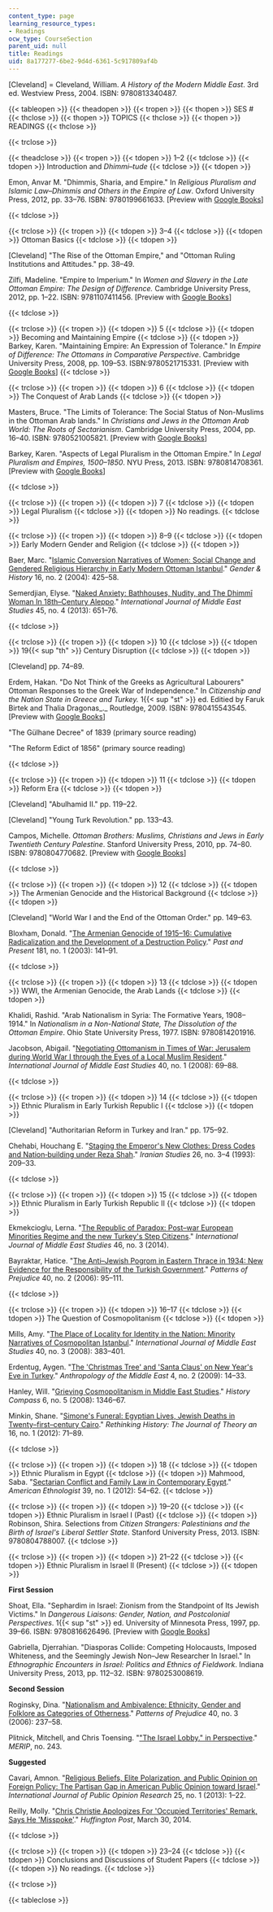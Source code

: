 ```yaml
---
content_type: page
learning_resource_types:
- Readings
ocw_type: CourseSection
parent_uid: null
title: Readings
uid: 8a177277-6be2-9d4d-6361-5c917809af4b
---
```


\[Cleveland\] = Cleveland, William. _A History of the Modern Middle East_. 3rd ed. Westview Press, 2004. ISBN: 9780813340487.

{{< tableopen >}}
{{< theadopen >}}
{{< tropen >}}
{{< thopen >}}
SES #
{{< thclose >}}
{{< thopen >}}
TOPICS
{{< thclose >}}
{{< thopen >}}
READINGS
{{< thclose >}}

{{< trclose >}}

{{< theadclose >}}
{{< tropen >}}
{{< tdopen >}}
1–2
{{< tdclose >}}
{{< tdopen >}}
Introduction and _Dhimmi–tude_
{{< tdclose >}}
{{< tdopen >}}


Emon, Anvar M. "Dhimmis, Sharia, and Empire." In _Religious Pluralism and Islamic Law–Dhimmis and Others in the Empire of Law_. Oxford University Press, 2012, pp. 33–76. ISBN: 9780199661633. \[Preview with [Google Books](http://books.google.com/books?id=wFbWEPGx7SkC&pg=PA33=onepage)\]


{{< tdclose >}}

{{< trclose >}}
{{< tropen >}}
{{< tdopen >}}
3–4
{{< tdclose >}}
{{< tdopen >}}
Ottoman Basics
{{< tdclose >}}
{{< tdopen >}}


\[Cleveland\] "The Rise of the Ottoman Empire," and "Ottoman Ruling Institutions and Attitudes." pp. 38–49.

Zilfi, Madeline. "Empire to Imperium." In _Women and Slavery in the Late Ottoman Empire: The Design of Difference._ Cambridge University Press, 2012, pp. 1–22. ISBN: 9781107411456. \[Preview with [Google Books](http://books.google.com/books?id=oo_AetRkC9UC&pg=PA1=onepage)\]


{{< tdclose >}}

{{< trclose >}}
{{< tropen >}}
{{< tdopen >}}
5
{{< tdclose >}}
{{< tdopen >}}
Becoming and Maintaining Empire
{{< tdclose >}}
{{< tdopen >}}
Barkey, Karen. "Maintaining Empire: An Expression of Tolerance." In _Empire of Difference: The Ottomans in Comparative Perspective_. Cambridge University Press, 2008, pp. 109–53. ISBN:9780521715331. \[Preview with [Google Books](http://books.google.com/books?id=4Di3Zxls4X8C&pg=PA101=onepage)\]
{{< tdclose >}}

{{< trclose >}}
{{< tropen >}}
{{< tdopen >}}
6
{{< tdclose >}}
{{< tdopen >}}
The Conquest of Arab Lands
{{< tdclose >}}
{{< tdopen >}}


Masters, Bruce. "The Limits of Tolerance: The Social Status of Non-Muslims in the Ottoman Arab lands." In _Christians and Jews in the Ottoman Arab World: The Roots of Sectarianism_. Cambridge University Press, 2004, pp. 16–40. ISBN: 9780521005821. \[Preview with [Google Books](http://books.google.com/books?id=8DkV4_ExCHYC&pg=PAfrontcover)\]

Barkey, Karen. "Aspects of Legal Pluralism in the Ottoman Empire." In _Legal Pluralism and Empires, 1500–1850_. NYU Press, 2013. ISBN: 9780814708361. \[Preview with [Google Books](http://books.google.com/books?id=D4uKgK5IQB0C&pg=PA85=onepage)\]


{{< tdclose >}}

{{< trclose >}}
{{< tropen >}}
{{< tdopen >}}
7
{{< tdclose >}}
{{< tdopen >}}
Legal Pluralism
{{< tdclose >}}
{{< tdopen >}}
No readings.
{{< tdclose >}}

{{< trclose >}}
{{< tropen >}}
{{< tdopen >}}
8–9
{{< tdclose >}}
{{< tdopen >}}
Early Modern Gender and Religion
{{< tdclose >}}
{{< tdopen >}}


Baer, Marc. "[Islamic Conversion Narratives of Women: Social Change and Gendered Religious Hierarchy in Early Modern Ottoman Istanbul](http://dx.doi.org/10.1111/j.0953-5233.2004.00347.x)." _Gender & History_ 16, no. 2 (2004): 425–58.

Semerdjian, Elyse. "[Naked Anxiety: Bathhouses, Nudity, and The Dhimmī Woman In 18th–Century Aleppo](http://dx.doi.org/10.1017/S0020743813000846 )." _International Journal of Middle East Studies_ 45, no. 4 (2013): 651–76.


{{< tdclose >}}

{{< trclose >}}
{{< tropen >}}
{{< tdopen >}}
10
{{< tdclose >}}
{{< tdopen >}}
19{{< sup "th" >}} Century Disruption
{{< tdclose >}}
{{< tdopen >}}


\[Cleveland\] pp. 74–89.

Erdem, Hakan. "Do Not Think of the Greeks as Agricultural Labourers" Ottoman Responses to the Greek War of Independence." In _Citizenship and the Nation State in Greece and Turkey._ 1{{< sup "st" >}} ed. Editied by Faruk Birtek and Thalia Dragonas_._ Routledge, 2009. ISBN: 9780415543545. \[Preview with [Google Books](http://books.google.com/books?id=dkWNheuzTz0C&pg=PA67=onepage)\]

"The Gülhane Decree" of 1839 (primary source reading)

"The Reform Edict of 1856" (primary source reading)


{{< tdclose >}}

{{< trclose >}}
{{< tropen >}}
{{< tdopen >}}
11
{{< tdclose >}}
{{< tdopen >}}
Reform Era
{{< tdclose >}}
{{< tdopen >}}


\[Cleveland\] "Abulhamid II." pp. 119–22.

\[Cleveland\] "Young Turk Revolution." pp. 133–43.

Campos, Michelle. _Ottoman Brothers: Muslims, Christians and Jews in Early Twentieth Century Palestine_. Stanford University Press, 2010, pp. 74–80. ISBN: 9780804770682. \[Preview with [Google Books](http://books.google.com/books?id=QU5P1GO7O2AC&pg=PAfrontcover)\]


{{< tdclose >}}

{{< trclose >}}
{{< tropen >}}
{{< tdopen >}}
12
{{< tdclose >}}
{{< tdopen >}}
The Armenian Genocide and the Historical Background
{{< tdclose >}}
{{< tdopen >}}


\[Cleveland\] "World War I and the End of the Ottoman Order." pp. 149–63.

Bloxham, Donald. "[The Armenian Genocide of 1915–16: Cumulative Radicalization and the Development of a Destruction Policy](http://www.jstor.org/stable/3600788)." _Past and Present_ 181, no. 1 (2003): 141–91.


{{< tdclose >}}

{{< trclose >}}
{{< tropen >}}
{{< tdopen >}}
13
{{< tdclose >}}
{{< tdopen >}}
WWI, the Armenian Genocide, the Arab Lands
{{< tdclose >}}
{{< tdopen >}}


Khalidi, Rashid. "Arab Nationalism in Syria: The Formative Years, 1908–1914." In _Nationalism in a Non-National State, The Dissolution of the Ottoman Empire_. Ohio State University Press, 1977. ISBN: 9780814201916.

Jacobson, Abigail. "[Negotiating Ottomanism in Times of War: Jerusalem during World War I through the Eyes of a Local Muslim Resident](http://dx.doi.org/10.1017/S0020743807080099 )." _International Journal of Middle East Studies_ 40, no. 1 (2008): 69–88.


{{< tdclose >}}

{{< trclose >}}
{{< tropen >}}
{{< tdopen >}}
14
{{< tdclose >}}
{{< tdopen >}}
Ethnic Pluralism in Early Turkish Republic I
{{< tdclose >}}
{{< tdopen >}}


\[Cleveland\] "Authoritarian Reform in Turkey and Iran." pp. 175–92.

Chehabi, Houchang E. "[Staging the Emperor's New Clothes: Dress Codes and Nation‐building under Reza Shah](http://dx.doi.org/10.1080/00210869308701800)." _Iranian Studies_ 26, no. 3–4 (1993): 209–33.


{{< tdclose >}}

{{< trclose >}}
{{< tropen >}}
{{< tdopen >}}
15
{{< tdclose >}}
{{< tdopen >}}
Ethnic Pluralism in Early Turkish Republic II
{{< tdclose >}}
{{< tdopen >}}


Ekmekcioglu, Lerna. "[The Republic of Paradox: Post–war European Minorities Regime and the new Turkey's Step Citizens](http://journals.cambridge.org/action/displayAbstract?fromPage=online&aid=9375632&fileId=S0020743814001007)." _International Journal of Middle East Studies_ 46, no. 3 (2014).

Bayraktar, Hatice. "[The Anti–Jewish Pogrom in Eastern Thrace in 1934: New Evidence for the Responsibility of the Turkish Government](http://dx.doi.org/10.1080/00313220600634238)." _Patterns of Prejudice_ 40, no. 2 (2006): 95–111.


{{< tdclose >}}

{{< trclose >}}
{{< tropen >}}
{{< tdopen >}}
16–17
{{< tdclose >}}
{{< tdopen >}}
The Question of Cosmopolitanism
{{< tdclose >}}
{{< tdopen >}}


Mills, Amy. "[The Place of Locality for Identity in the Nation: Minority Narratives of Cosmopolitan Istanbul](http://dx.doi.org/10.1017/S0020743808080987)." _International Journal of Middle East Studies_ 40, no. 3 (2008): 383–401.

Erdentug, Aygen. "[The 'Christmas Tree' and 'Santa Claus' on New Year's Eve in Turkey](http://connection.ebscohost.com/c/articles/45672582/christmas-tree-santa-claus-new-years-eve-turkey)." _Anthropology of the Middle East_ 4, no. 2 (2009): 14–33.

Hanley, Will. "[Grieving Cosmopolitanism in Middle East Studies](http://dx.doi.org/10.1111/j.1478-0542.2008.00545.x)." _History Compass_ 6, no. 5 (2008): 1346–67.

Minkin, Shane. "[Simone's Funeral: Egyptian Lives, Jewish Deaths in Twenty–first–century Cairo](http://dx.doi.org/10.1080/13642529.2012.648442)." _Rethinking History: The Journal of Theory an_ 16, no. 1 (2012): 71–89.


{{< tdclose >}}

{{< trclose >}}
{{< tropen >}}
{{< tdopen >}}
18
{{< tdclose >}}
{{< tdopen >}}
Ethnic Pluralism in Egypt
{{< tdclose >}}
{{< tdopen >}}
Mahmood, Saba. "[Sectarian Conflict and Family Law in Contemporary Egypt](http://dx.doi.org/10.1111/j.1548-1425.2011.01347.x)." _American Ethnologist_ 39, no. 1 (2012): 54–62.
{{< tdclose >}}

{{< trclose >}}
{{< tropen >}}
{{< tdopen >}}
19–20
{{< tdclose >}}
{{< tdopen >}}
Ethnic Pluralism in Israel I (Past)
{{< tdclose >}}
{{< tdopen >}}
Robinson, Shira. Selections from _Citizen Strangers: Palestinians and the Birth of Israel's Liberal Settler State_. Stanford University Press, 2013. ISBN: 9780804788007.
{{< tdclose >}}

{{< trclose >}}
{{< tropen >}}
{{< tdopen >}}
21–22
{{< tdclose >}}
{{< tdopen >}}
Ethnic Pluralism in Israel II (Present)
{{< tdclose >}}
{{< tdopen >}}


**First Session**

Shoat, Ella. "Sephardim in Israel: Zionism from the Standpoint of Its Jewish Victims." In _Dangerous Liaisons: Gender, Nation, and Postcolonial Perspectives_. 1{{< sup "st" >}} ed. University of Minnesota Press, 1997, pp. 39–66. ISBN: 9780816626496. \[Preview with [Google Books](http://books.google.com/books?id=0R3P9yRtpeEC&pg=PA39=onepage)\]

Gabriella, Djerrahian. "Diasporas Collide: Competing Holocausts, Imposed Whiteness, and the Seemingly Jewish Non–Jew Researcher In Israel." In _Ethnographic Encounters in Israel: Politics and Ethnics of Fieldwork_. Indiana University Press, 2013, pp. 112–32. ISBN: 9780253008619.

**Second Session**

Roginsky, Dina. "[Nationalism and Ambivalence: Ethnicity, Gender and Folklore as Categories of Otherness](http://dx.doi.org./10.1080/00313220600769505)." _Patterns of Prejudice_ 40, no. 3 (2006): 237–58.

Plitnick, Mitchell, and Chris Toensing. "["The Israel Lobby." in Perspective](http://www.merip.org/mer/mer243/israel-lobby-perspective)." _MERIP_, no. 243.

**Suggested**

Cavari, Amnon. "[Religious Beliefs, Elite Polarization, and Public Opinion on Foreign Policy: The Partisan Gap in American Public Opinion toward Israel](http://ijpor.oxfordjournals.org/content/early/2012/01/27/ijpor.edr053)." _International Journal of Public Opinion Research_ 25, no. 1 (2013): 1–22.

Reilly, Molly. "[Chris Christie Apologizes For 'Occupied Territories' Remark, Says He 'Misspoke'](http://www.huffingtonpost.com/2014/03/30/chris-christie-apologizes_n_5058758.html)." _Huffington Post_, March 30, 2014. 


{{< tdclose >}}

{{< trclose >}}
{{< tropen >}}
{{< tdopen >}}
23–24
{{< tdclose >}}
{{< tdopen >}}
Conclusions and Discussions of Student Papers
{{< tdclose >}}
{{< tdopen >}}
No readings.
{{< tdclose >}}

{{< trclose >}}

{{< tableclose >}}